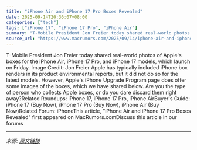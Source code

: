 ```yaml
---
title: "iPhone Air and iPhone 17 Pro Boxes Revealed"
date: 2025-09-14T20:36:07+08:00
categories: ["tech"]
tags: ["iPhone 17", "iPhone 17 Pro", "iPhone Air"]
summary: "T-Mobile President Jon Freier today shared real-world photos of Apple's boxes for the iPhone Air, iPhone 17 Pro, and iPhone 17 models, which launch on Friday. Image Credit: Jon Freier Apple has typica"
source_url: "https://www.macrumors.com/2025/09/14/iphone-air-and-iphone-17-pro-box/"
---
```


T-Mobile President Jon Freier today shared real-world photos of Apple's boxes for the iPhone Air, iPhone 17 Pro, and iPhone 17 models, which launch on Friday. Image Credit: Jon Freier Apple has typically included iPhone box renders in its product environmental reports, but it did not do so for the latest models. However, Apple's iPhone Upgrade Program page does offer some images of the boxes, which we have shared below. Are you the type of person who collects Apple boxes, or do you dare discard them right away?Related Roundups: iPhone 17, iPhone 17 Pro, iPhone AirBuyer's Guide: iPhone 17 (Buy Now), iPhone 17 Pro (Buy Now), iPhone Air (Buy Now)Related Forum: iPhoneThis article, &quot;iPhone Air and iPhone 17 Pro Boxes Revealed&quot; first appeared on MacRumors.comDiscuss this article in our forums

---

*来源: [原文链接](https://www.macrumors.com/2025/09/14/iphone-air-and-iphone-17-pro-box/)*
